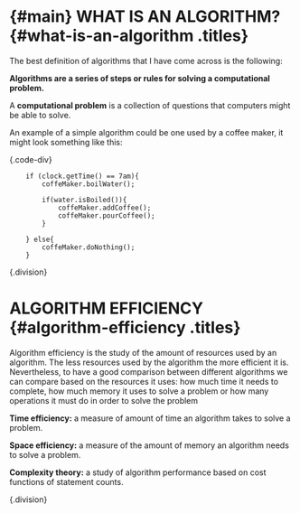 {#main}
WHAT IS AN ALGORITHM? {#what-is-an-algorithm .titles}
=====================

The best definition of algorithms that I have come across is the
following:

**Algorithms are a series of steps or rules for solving a computational
problem.**

A **computational problem** is a collection of questions that computers
might be able to solve.

An example of a simple algorithm could be one used by a coffee maker, it
might look something like this:

{.code-div}

        if (clock.getTime() == 7am){
            coffeMaker.boilWater();

            if(water.isBoiled()){
                coffeMaker.addCoffee();
                coffeMaker.pourCoffee();
            }

        } else{
            coffeMaker.doNothing();
        }



{.division}

# ALGORITHM EFFICIENCY {#algorithm-efficiency .titles}

Algorithm efficiency is the study of the amount of resources used by an
algorithm. The less resources used by the algorithm the more efficient
it is. Nevertheless, to have a good comparison between different
algorithms we can compare based on the resources it uses: how much time
it needs to complete, how much memory it uses to solve a problem or how
many operations it must do in order to solve the problem

**Time efficiency:** a measure of amount of time an algorithm takes to
solve a problem.

**Space efficiency:** a measure of the amount of memory an algorithm
needs to solve a problem.

**Complexity theory:** a study of algorithm performance based on cost
functions of statement counts.

{.division}
